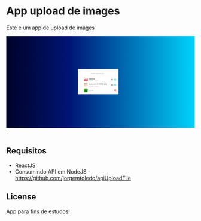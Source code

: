 # App upload de images

Este e um app de upload de images

![IMG](https://github.com/jorgemtoledo/app_upload_file/blob/master/public/imgApp.png).

## Requisitos

- ReactJS
- Consumindo API em NodeJS -  https://github.com/jorgemtoledo/apiUploadFile

## License

App para fins de estudos!